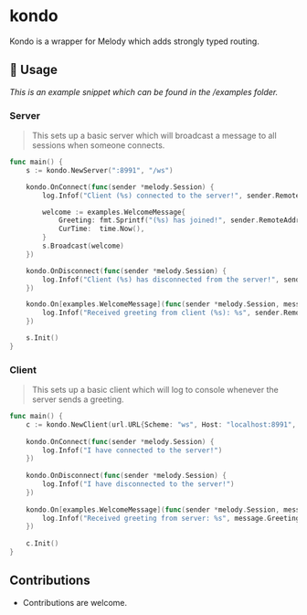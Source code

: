 # kondo
Kondo is a wrapper for Melody which adds strongly typed routing.

## 💯 Usage

*This is an example snippet which can be found in the /examples folder.*

### Server
> This sets up a basic server which will broadcast a message to all sessions when someone connects.
```go
func main() {
	s := kondo.NewServer(":8991", "/ws")

	kondo.OnConnect(func(sender *melody.Session) {
		log.Infof("Client (%s) connected to the server!", sender.RemoteAddr())

		welcome := examples.WelcomeMessage{
			Greeting: fmt.Sprintf("(%s) has joined!", sender.RemoteAddr()),
			CurTime:  time.Now(),
		}
		s.Broadcast(welcome)
	})

	kondo.OnDisconnect(func(sender *melody.Session) {
		log.Infof("Client (%s) has disconnected from the server!", sender.RemoteAddr())
	})

	kondo.On[examples.WelcomeMessage](func(sender *melody.Session, message examples.WelcomeMessage) {
		log.Infof("Received greeting from client (%s): %s", sender.RemoteAddr(), message.Greeting)
	})

	s.Init()
}
```

### Client
> This sets up a basic client which will log to console whenever the server sends a greeting.
```go
func main() {
    c := kondo.NewClient(url.URL{Scheme: "ws", Host: "localhost:8991", Path: "/ws"})
    
    kondo.OnConnect(func(sender *melody.Session) {
        log.Infof("I have connected to the server!")
    })
    
    kondo.OnDisconnect(func(sender *melody.Session) {
        log.Infof("I have disconnected to the server!")
    })
    
    kondo.On[examples.WelcomeMessage](func(sender *melody.Session, message examples.WelcomeMessage) {
        log.Infof("Received greeting from server: %s", message.Greeting)
    })
    
    c.Init()
}
```

## Contributions
* Contributions are welcome.